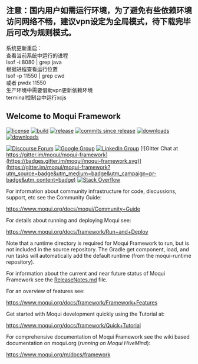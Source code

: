 ## 注意：国内用户如需运行环境，为了避免有些依赖环境访问网络不畅，建议vpn设定为全局模式，待下载完毕后可改为规则模式。
系统更新重启：  
查看当前系统中运行的进程  
lsof -i:8080 | grep java  
根据进程查看运行位置  
lsof -p 11550 | grep cwd  
或者 pwdx 11550  
生产环境中需要借助vpn更新依赖环境  
terminal控制台中运行xcjs  


## Welcome to Moqui Framework

[![license](https://img.shields.io/badge/license-CC0%201.0%20Universal-blue.svg)](https://github.com/moqui/moqui-framework/blob/master/LICENSE.md)
[![build](https://travis-ci.org/moqui/moqui-framework.svg)](https://travis-ci.org/moqui/moqui-framework)
[![release](https://img.shields.io/github/release/moqui/moqui-framework.svg)](https://github.com/moqui/moqui-framework/releases)
[![commits since release](http://img.shields.io/github/commits-since/moqui/moqui-framework/v3.0.0.svg)](https://github.com/moqui/moqui-framework/commits/master)
[![downloads](https://img.shields.io/github/downloads/moqui/moqui-framework/total.svg)](https://github.com/moqui/moqui-framework/releases)
[![downloads](https://img.shields.io/github/downloads/moqui/moqui-framework/v3.0.0/total.svg)](https://github.com/moqui/moqui-framework/releases/tag/v3.0.0)

[![Discourse Forum](https://img.shields.io/badge/moqui%20forum-discourse-blue.svg)](https://forum.moqui.org)
[![Google Group](https://img.shields.io/badge/google%20group-moqui-blue.svg)](https://groups.google.com/d/forum/moqui)
[![LinkedIn Group](https://img.shields.io/badge/linked%20in%20group-moqui-blue.svg)](https://www.linkedin.com/groups/4640689)
[![Gitter Chat at https://gitter.im/moqui/moqui-framework](https://badges.gitter.im/moqui/moqui-framework.svg)](https://gitter.im/moqui/moqui-framework?utm_source=badge&utm_medium=badge&utm_campaign=pr-badge&utm_content=badge)
[![Stack Overflow](https://img.shields.io/badge/stack%20overflow-moqui-blue.svg)](http://stackoverflow.com/questions/tagged/moqui)


For information about community infrastructure for code, discussions, support, etc see the Community Guide:

<https://www.moqui.org/docs/moqui/Community+Guide>

For details about running and deploying Moqui see:

<https://www.moqui.org/docs/framework/Run+and+Deploy>

Note that a runtime directory is required for Moqui Framework to run, but is not included in the source repository. The
Gradle get component, load, and run tasks will automatically add the default runtime (from the moqui-runtime repository).

For information about the current and near future status of Moqui Framework
see the [ReleaseNotes.md](https://github.com/moqui/moqui-framework/blob/master/ReleaseNotes.md) file.

For an overview of features see:

<https://www.moqui.org/docs/framework/Framework+Features>

Get started with Moqui development quickly using the Tutorial at:

<https://www.moqui.org/docs/framework/Quick+Tutorial>

For comprehensive documentation of Moqui Framework see the wiki based documentation on moqui.org (*running on Moqui HiveMind*):
 
<https://www.moqui.org/m/docs/framework>
